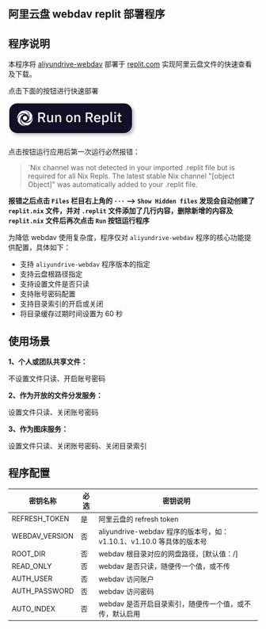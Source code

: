 ## 阿里云盘 webdav replit 部署程序

## 程序说明

本程序将 [aliyundrive-webdav](https://github.com/messense/aliyundrive-webdav) 部署于 [replit.com](https://replit.com/) 实现阿里云盘文件的快速查看及下载。



点击下面的按钮进行快速部署

[![](run-on-replit.svg)](https://repl.it/github/wangrui027/aliyundirve-webdav-replit)

点击按钮运行应用后第一次运行必然报错：

>`Nix channel was not detected in your imported .replit file but is required for all Nix Repls. The latest stable Nix channel "[object Object]" was automatically added to your .replit file.

**报错之后点击 `Files` 栏目右上角的 `···` --> `Show Hidden files` 发现会自动创建了 `replit.nix` 文件，并对 `.replit` 文件添加了几行内容，删除新增的内容及 `replit.nix` 文件后再次点击 `Run` 按钮运行程序**

为降低 webdav 使用复杂度，程序仅对 `aliyundrive-webdav` 程序的核心功能提供配置，具体如下：

- 支持 `aliyundrive-webdav` 程序版本的指定
- 支持云盘根路径指定
- 支持设置文件是否只读
- 支持账号密码配置
- 支持目录索引的开启或关闭
- 将目录缓存过期时间设置为 60 秒

## 使用场景

**1、个人或团队共享文件：**

不设置文件只读、开启账号密码

**2、作为开放的文件分发服务：**

设置文件只读、关闭账号密码

**3、作为图床服务：**

设置文件只读、关闭账号密码、关闭目录索引

## 程序配置

| 密钥名称       | 必选 | 密钥说明                                                     |
| -------------- | ---- | ------------------------------------------------------------ |
| REFRESH_TOKEN  | 是   | 阿里云盘的 refresh token                                     |
| WEBDAV_VERSION | 否   | aliyundrive-webdav 程序的版本号，如：v1.10.1、v1.10.0 等具体的版本号 |
| ROOT_DIR       | 否   | webdav 根目录对应的网盘路径，[默认值：/]                     |
| READ_ONLY      | 否   | webdav 是否只读，随便传一个值，或不传                        |
| AUTH_USER      | 否   | webdav 访问账户                                              |
| AUTH_PASSWORD  | 否   | webdav 访问密码                                              |
| AUTO_INDEX     | 否   | webdav 是否开启目录索引，随便传一个值，或不传，默认启用      |

